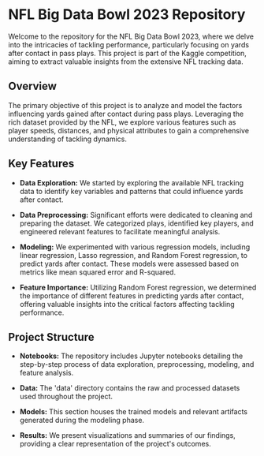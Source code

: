 # NFL Big Data Bowl 2023 Repository

Welcome to the repository for the NFL Big Data Bowl 2023, where we delve into the intricacies of tackling performance, particularly focusing on yards after contact in pass plays. This project is part of the Kaggle competition, aiming to extract valuable insights from the extensive NFL tracking data.

## Overview

The primary objective of this project is to analyze and model the factors influencing yards gained after contact during pass plays. Leveraging the rich dataset provided by the NFL, we explore various features such as player speeds, distances, and physical attributes to gain a comprehensive understanding of tackling dynamics.

## Key Features

- **Data Exploration:** We started by exploring the available NFL tracking data to identify key variables and patterns that could influence yards after contact.
  
- **Data Preprocessing:** Significant efforts were dedicated to cleaning and preparing the dataset. We categorized plays, identified key players, and engineered relevant features to facilitate meaningful analysis.

- **Modeling:** We experimented with various regression models, including linear regression, Lasso regression, and Random Forest regression, to predict yards after contact. These models were assessed based on metrics like mean squared error and R-squared.

- **Feature Importance:** Utilizing Random Forest regression, we determined the importance of different features in predicting yards after contact, offering valuable insights into the critical factors affecting tackling performance.

## Project Structure

- **Notebooks:** The repository includes Jupyter notebooks detailing the step-by-step process of data exploration, preprocessing, modeling, and feature analysis.

- **Data:** The 'data' directory contains the raw and processed datasets used throughout the project.

- **Models:** This section houses the trained models and relevant artifacts generated during the modeling phase.

- **Results:** We present visualizations and summaries of our findings, providing a clear representation of the project's outcomes.
